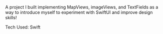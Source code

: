 A project I built implementing MapViews, imageViews, and TextFields as a way to introduce myself to experiment with SwiftUI and improve design skills!

Tech Used: Swift
